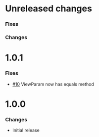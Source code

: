 # Unreleased changes

### Fixes

### Changes

# 1.0.1

### Fixes

- [#10](https://github.com/AdamKobus/lifecycle-aware-viewmodel/issues/10) ViewParam now has equals method

# 1.0.0

### Changes

- Initial release
